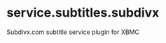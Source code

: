 service.subtitles.subdivx
==============================
Subdivx.com subtitle service plugin for XBMC
